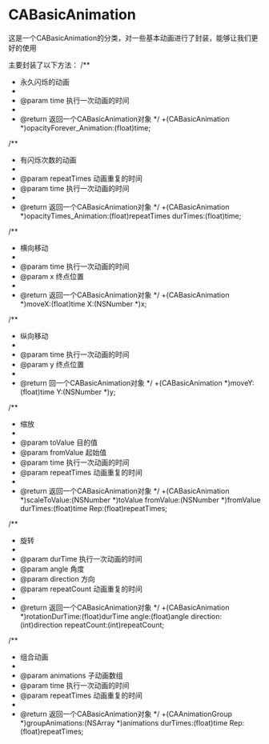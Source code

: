 # CABasicAnimation
这是一个CABasicAnimation的分类，对一些基本动画进行了封装，能够让我们更好的使用

主要封装了以下方法：
/**
 *  永久闪烁的动画
 *
 *  @param time 执行一次动画的时间
 *
 *  @return 返回一个CABasicAnimation对象
 */
+(CABasicAnimation *)opacityForever_Animation:(float)time;

/**
 *  有闪烁次数的动画
 *
 *  @param repeatTimes 动画重复的时间
 *  @param time        执行一次动画的时间
 *
 *  @return 返回一个CABasicAnimation对象
 */
+(CABasicAnimation *)opacityTimes_Animation:(float)repeatTimes durTimes:(float)time;

/**
 *  横向移动
 *
 *  @param time 执行一次动画的时间
 *  @param x    终点位置
 *
 *  @return 返回一个CABasicAnimation对象
 */
+(CABasicAnimation *)moveX:(float)time X:(NSNumber *)x;

/**
 *  纵向移动
 *
 *  @param time 执行一次动画的时间
 *  @param y    终点位置
 *
 *  @return 回一个CABasicAnimation对象
 */
+(CABasicAnimation *)moveY:(float)time Y:(NSNumber *)y;

/**
 *  缩放
 *
 *  @param toValue     目的值
 *  @param fromValue   起始值
 *  @param time        执行一次动画的时间
 *  @param repeatTimes 动画重复的时间
 *
 *  @return 返回一个CABasicAnimation对象
 */
+(CABasicAnimation *)scaleToValue:(NSNumber *)toValue fromValue:(NSNumber *)fromValue durTimes:(float)time Rep:(float)repeatTimes;

/**
 *  旋转
 *
 *  @param durTime     执行一次动画的时间
 *  @param angle       角度
 *  @param direction   方向
 *  @param repeatCount 动画重复的时间
 *
 *  @return 返回一个CABasicAnimation对象
 */
+(CABasicAnimation *)rotationDurTime:(float)durTime angle:(float)angle direction:(int)direction repeatCount:(int)repeatCount;

/**
 *  组合动画
 *
 *  @param animations  子动画数组
 *  @param time        执行一次动画的时间
 *  @param repeatTimes 动画重复的时间
 *
 *  @return 返回一个CABasicAnimation对象
 */
+(CAAnimationGroup *)groupAnimations:(NSArray *)animations durTimes:(float)time Rep:(float)repeatTimes;


